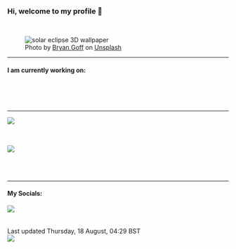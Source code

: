 <h3>Hi, welcome to my profile 👋</h3>

<br />
<figure>
  <img
    src="https://images.unsplash.com/photo-1503862242163-608ef852091d?crop=entropy&cs=tinysrgb&fit=max&fm=jpg&ixid=MnwyNzQ3MDB8MHwxfHJhbmRvbXx8fHx8fHx8fDE2NjA3ODcwNDM&ixlib=rb-1.2.1&q=80&w=1080&auto=format"
    alt="solar eclipse 3D wallpaper" 
  />
  <figcaption>Photo by <a
    href="https://unsplash.com/@bryangoffphoto?utm_source=Profile%20readme&utm_medium=referral">Bryan Goff</a> on <a
    href="https://unsplash.com/?utm_source=Profile%20readme&utm_medium=referral">Unsplash</a></figcaption>
</figure>


<hr />
<h4>I am currently working on:</h4>
<a href=""></a>

<br /><br /><br />

<hr />
<img
  src="https://github-readme-stats.vercel.app/api?username=shanelucy&show_icons=true&theme=calm"
/>
<br /><br /><br />

<img 
  src="https://github-readme-stats.vercel.app/api/top-langs/?username=shanelucy&theme=calm"
/>
<br /><br /><br /><br />
<hr />
<h4>My Socials:</h4>
<a href="https://uk.linkedin.com/in/shane-lucy-4735b616a">
  <img
    src="https://img.shields.io/badge/linkedin%20-%230077B5.svg?&style=for-the-badge&logo=linkedin&logoColor=white"
  />
</a>
<br /><br /><br />
Last updated Thursday, 18 August, 04:29 BST
<br />
<img
  src="https://github.com/ShaneLucy/ShaneLucy/workflows/README%20build/badge.svg"
/>
